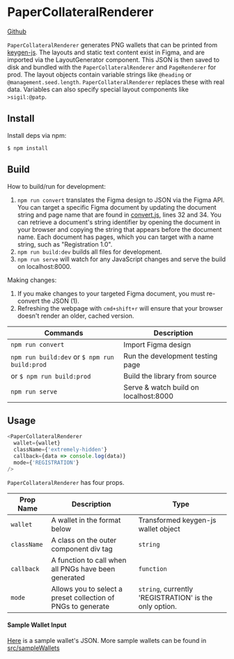 # PaperCollateralRenderer

[Github](https://github.com/urbit/PaperCollateralRenderer)

`PaperCollateralRenderer` generates PNG wallets that can be printed from [keygen-js](https://github.com/urbit/keygen-js). The layouts and static text content exist in Figma, and are imported via the LayoutGenerator component. This JSON is then saved to disk and bundled with the `PaperCollateralRenderer` and `PageRenderer` for prod. The layout objects contain variable strings like `@heading` or ``` @management.seed.length ```. `PaperCollateralRenderer` replaces these with real data. Variables can also specify special layout components like `>sigil:@patp`.

## Install

Install deps via npm:

```
$ npm install
```

## Build

How to build/run for development:
1. `npm run convert` translates the Figma design to JSON via the Figma API.  You can target a specific Figma document by updating the document string and page name that are found in [convert.js](./convert.js), lines 32 and 34.  You can retrieve a document's string identifier by opening the document in your browser and copying the string that appears before the document name.  Each document has pages, which you can target with a name string, such as "Registration 1.0".
2. `npm run build:dev` builds all files for development.
3. `npm run serve` will watch for any JavaScript changes and serve the build on localhost:8000.

Making changes:
1. If you make changes to your targeted Figma document, you must re-convert the JSON (1).
2. Refreshing the webpage with `cmd+shift+r` will ensure that your browser doesn't render an older, cached version.

| Commands                 | Description                                   |
| -------------------------| --------------------------------------------- |
|`npm run convert`       | Import Figma design                           |
|`npm run build:dev` or `$ npm run build:prod`     | Run the development testing page              |
| or `$ npm run build:prod`| Build the library from source                 |
|`npm run serve`           | Serve & watch build on localhost:8000         |  

## Usage

```js
<PaperCollateralRenderer
  wallet={wallet}
  className={'extremely-hidden'}
  callback={data => console.log(data)}
  mode={'REGISTRATION'}
/>
```

`PaperCollateralRenderer` has four props.

|Prop Name              | Description                                  | Type
| -------------------- | --------------------------------------------- | -----
| `wallet`   | A wallet in the format below                             | Transformed keygen-js wallet object
| `className`| A class on the outer component div tag                     | `string`
| `callback` | A function to call when all PNGs have been generated | `function`
| `mode`     | Allows you to select a preset collection of PNGs to generate   | `string`, currently 'REGISTRATION' is the only option.


#### Sample Wallet Input
[Here](./docs/sample-wallet.json) is a sample wallet's JSON.  More sample wallets can be found in [src/sampleWallets](https://github.com/urbit/PaperCollateralRenderer/tree/master/src/sampleWallets)


#
